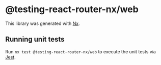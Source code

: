 # @testing-react-router-nx/web

This library was generated with [Nx](https://nx.dev).

## Running unit tests

Run `nx test @testing-react-router-nx/web` to execute the unit tests via [Jest](https://jestjs.io).
